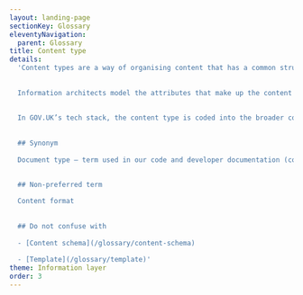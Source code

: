 ```yaml
---
layout: landing-page
sectionKey: Glossary
eleventyNavigation:
  parent: Glossary
title: Content type
details:
  'Content types are a way of organising content that has a common structure and purpose. For example, if you had a group of content items that are all types of speech, you’d create a "speech" content type so they share a consistent structure and classification.
  
  
  Information architects model the attributes that make up the content types (including core content or metadata) and the relationships between content types.
  
  
  In GOV.UK’s tech stack, the content type is coded into the broader content schema.
  
  
  ## Synonym
  
  Document type — term used in our code and developer documentation (co-exists with content type)
  

  ## Non-preferred term
  
  Content format
  
  
  ## Do not confuse with
  
  - [Content schema](/glossary/content-schema)
  
  - [Template](/glossary/template)'
theme: Information layer
order: 3
---
```

